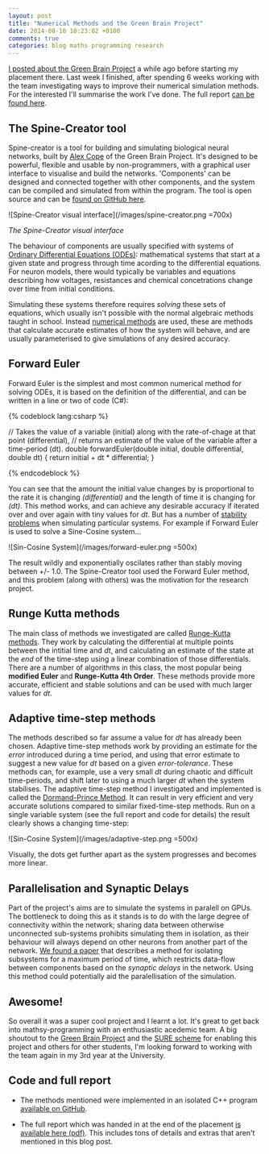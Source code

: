 ```yaml
---
layout: post
title: "Numerical Methods and the Green Brain Project"
date: 2014-08-10 10:23:02 +0100
comments: true
categories: blog maths programming research
---
```


[I posted about the Green Brain Project](/writing/i-for-one-welcome-our-new-insect-overlords/) a while ago before starting my placement there. Last week I finished, after spending 6 weeks working with the team investigating ways to improve their numerical simulation methods. For the interested I'll summarise the work I've done. The full report [can be found here](/docs/improving-simulation-methods.pdf).

## The Spine-Creator tool

Spine-creator is a tool for building and simulating biological neural networks, built by [Alex Cope](http://www.alexcope.co.uk/) of the Green Brain Project. It's designed to be powerful, flexible and usable by non-programmers, with a graphical user interface to visualise and build the networks. 'Components' can be designed and connected together with other components, and the system can be compiled and simulated from within the program. The tool is open source and can be [found on GitHub here](https://github.com/SpineML/SpineML_2_BRAHMS).

![Spine-Creator visual interface](/images/spine-creator.png =700x)

*The Spine-Creator visual interface*

The behaviour of components are usually specified with systems of [Ordinary Differential Equations (ODEs)](http://en.wikipedia.org/wiki/Ordinary_differential_equation): mathematical systems that start at a given state and progress through time acording to the differential equations. For neuron models, there would typically be variables and equations describing how voltages, resistances and chemical concetrations change over time from initial conditions.

Simulating these systems therefore requires *solving* these sets of equations, which usually isn't possible with the normal algebraic methods taught in school. Instead [numerical methods](http://en.wikipedia.org/wiki/Numerical_methods_for_ordinary_differential_equations) are used, these are methods that calculate accurate estimates of how the system will behave, and are usually parameterised to give simulations of any desired accuracy.

## Forward Euler

Forward Euler is the simplest and most common numerical method for solving ODEs, it is based on the definition of the differential, and can be written in a line or two of code (C#):


{% codeblock lang:csharp %}

// Takes the value of a variable (initial) along with the rate-of-chage at that point (differential),
// returns an estimate of the value of the variable after a time-period (dt).
double forwardEuler(double initial, double differential, double dt) {
	return initial + dt * differential;
}

{% endcodeblock %}

You can see that the amount the initial value changes by is proportional to the rate it is changing *(differential)* and the length of time it is changing for *(dt)*. This method works, and can achieve any desirable accuracy if iterated over and over again with tiny values for *dt*. But has a number of [stability problems](http://en.wikipedia.org/wiki/Numerical_stability) when simulating particular systems. For example if Forward Euler is used to solve a Sine-Cosine system...

![Sin-Cosine System](/images/forward-euler.png =500x)

The result wildly and exponentially oscilates rather than stably moving between +/- 1.0. The Spine-Creator tool used the Forward Euler method, and this problem (along with others) was the motivation for the research project.

## Runge Kutta methods

The main class of methods we investigated are called [Runge-Kutta methods](http://en.wikipedia.org/wiki/Runge%E2%80%93Kutta_methods). They work by calculating the differential at multiple points between the intitial time and *dt*, and calculating an estimate of the state at the *end* of the time-step using a linear combination of those differentials. There are a number of algorithms in this class, the most popular being **modified Euler** and **Runge-Kutta 4th Order**. These methods provide more accurate, efficient and stable solutions and can be used with much larger values for *dt*.

## Adaptive time-step methods

The methods described so far assume a value for *dt* has already been chosen. Adaptive time-step methods work by providing an estimate for the *error* introduced during a time period, and using that error estimate to suggest a new value for *dt* based on a given *error-tolerance*. These methods can, for example, use a very small *dt* during chaotic and difficult time-periods, and shift later to using a much larger *dt* when the system stabilises. The adaptive time-step method I investigated and implemented is called the [Dormand-Prince Method](http://en.wikipedia.org/wiki/Dormand%E2%80%93Prince_method). It can result in very efficient and very accurate solutions compared to similar fixed-time-step methods. Run on a single variable system (see the full report and code for details) the result clearly shows a changing time-step:

![Sin-Cosine System](/images/adaptive-step.png =500x)

Visually, the dots get further apart as the system progresses and becomes more linear.

## Parallelisation and Synaptic Delays

Part of the project's aims are to simulate the systems in paralell on GPUs. The bottleneck to doing this as it stands is to do with the large degree of connectivity within the network; sharing data between otherwise unconnected sub-systems prohibits simulating them in isolation, as their behaviour will always depend on other neurons from another part of the network. [We found a paper](http://material.brainworks.uni-freiburg.de/publications-brainworks/2007/journal%20papers/Morrison-neco-07_47.pdf) that describes a method for isolating subsystems for a maximum period of time, which restricts data-flow between components based on the *synaptic delays* in the network. Using this method could potentially aid the paralellisation of the simulation.

## Awesome!

So overall it was a super cool project and I learnt a lot. It's great to get back into mathsy-programming with an enthusiastic acedemic team. A big shoutout to the [Green Brain Project](http://greenbrain.group.shef.ac.uk/) and the [SURE scheme](http://www.shef.ac.uk/sure) for enabling this project and others for other students, I'm looking forward to working with the team again in my 3rd year at the University.

## Code and full report

 - The methods mentioned were implemented in an isolated C++ program [available on GitHub](https://github.com/georgepowell/numerical-methods).

 - The full report which was handed in at the end of the placement [is available here (pdf)](/docs/improving-simulation-methods.pdf). This includes tons of details and extras that aren't mentioned in this blog post.

